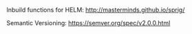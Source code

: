 Inbuild functions for HELM:
  http://masterminds.github.io/sprig/

Semantic Versioning:
  https://semver.org/spec/v2.0.0.html
